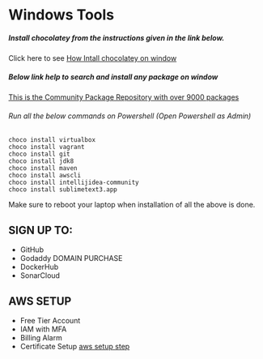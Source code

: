  # Windows Tools
 
##### Install chocolatey from the instructions given in the link below.
Click here to see [How Intall chocolatey on window](https://chocolatey.org/install)

##### Below link help to search and install any package on window
[This is the Community Package Repository with over 9000 packages](https://community.chocolatey.org/packages)

###### Run all the below commands on Powershell (Open Powershell as Admin)
```
choco install virtualbox
choco install vagrant
choco install git
choco install jdk8
choco install maven
choco install awscli
choco install intellijidea-community
choco install sublimetext3.app
```
Make sure to reboot your laptop when installation of all the above is done.


## SIGN UP TO:
- GitHub
- Godaddy DOMAIN PURCHASE
- DockerHub
- SonarCloud


## AWS SETUP 
- Free Tier Account
- IAM with MFA
- Billing Alarm
- Certificate Setup
[aws setup step](https://github.com/itresolve/pani-devops-project/blob/prereqs/AWS%20SETUP.pdf)
